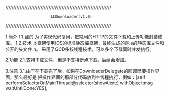 //////////////////////////////////////////////////////////////////

                        LLDownloader(v1.0)

//////////////////////////////////////////////////////////////////

1.简介
 1.1.目的
    为了实现代码复用，把常用的HTTP的文件下载和上传功能封装成库。
 1.2.技术
    本框架使用iOS的标准静态库框架，最终生成的是.a的静态库文件和公开的头文件.h。
 采用了GCD多核线程技术，可以多个下载同时并发执行。

2.功能
 2.1.支持下载文件，但是不支持断点下载，后续会增加。

3.注意
 3.1.由于在下载完了后，如果在DownloaderDelegate的回调里要操作界面，那么最好是
把操作界面的那部分代码放到主线程执行，例如：[self performSelectorOnMainThread:@selector(showAlert:) withObject:msg waitUntilDone:YES];
 